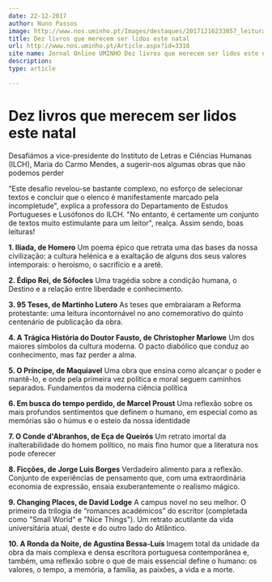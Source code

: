 ```yaml
---
date: 22-12-2017
author: Nuno Passos
image: http://www.nos.uminho.pt/Images/destaques/20171216233857_leituracompartilhada.jpg
title: Dez livros que merecem ser lidos este natal
url: http://www.nos.uminho.pt/Article.aspx?id=3310
site name: Jornal Online UMINHO Dez livros que merecem ser lidos este natal
description: 
type: article

---
```

# Dez livros que merecem ser lidos este natal


  

Desafiámos a vice-presidente do Instituto de Letras e Ciências Humanas (ILCH), Maria do Carmo Mendes, a sugerir-nos algumas obras que não podemos perder

"Este desafio revelou-se bastante complexo, no esforço de selecionar textos e concluir que o elenco é manifestamente marcado pela incompletude", explica a professora do Departamento de Estudos Portugueses e Lusófonos do ILCH. "No entanto, é certamente um conjunto de textos muito estimulante para um leitor", realça. Assim sendo, boas leituras!

**1. Ilíada, de Homero** 
Um poema épico que retrata uma das bases da nossa civilização: a cultura helénica e a exaltação de alguns dos seus valores intemporais: o heroísmo, o sacrifício e a aretê.

**2. Édipo Rei, de Sófocles** 
Uma tragédia sobre a condição humana, o Destino e a relação entre liberdade e conhecimento.

**3. 95 Teses, de Martinho Lutero** 
As teses que embraiaram a Reforma protestante: uma leitura incontornável no ano comemorativo do quinto centenário de publicação da obra.

**4. A Trágica História do Doutor Fausto, de Christopher Marlowe** 
Um dos maiores símbolos da cultura moderna. O pacto diabólico que conduz ao conhecimento, mas faz perder a alma.

**5. O Príncipe, de Maquiavel** 
Uma obra que ensina como alcançar o poder e mantê-lo, e onde pela primeira vez política e moral seguem caminhos separados. Fundamentos da moderna ciência política

**6. Em busca do tempo perdido, de Marcel Proust** 
Uma reflexão sobre os mais profundos sentimentos que definem o humano, em especial como as memórias são o húmus e o esteio da nossa identidade

**7. O Conde d'Abranhos, de Eça de Queirós** 
Um retrato imortal da inalterabilidade do homem político, no mais fino humor que a literatura nos pode oferecer

**8. Ficções, de Jorge Luis Borges** 
Verdadeiro alimento para a reflexão. Conjunto de experiências de pensamento que, com uma extraordinária economia de expressão, ensaia exuberantemente o realismo mágico.

**9. Changing Places, de David Lodge** 
A campus novel no seu melhor. O primeiro da trilogia de “romances académicos” do escritor (completada como "Small World" e "Nice Things"). Um retrato acutilante da vida universitária atual, deste e do outro lado do Atlântico.

**10. A Ronda da Noite, de Agustina Bessa-Luís** 
Imagem total da unidade da obra da mais complexa e densa escritora portuguesa contemporânea e, também, uma reflexão sobre o que de mais essencial define o humano: os valores, o tempo, a memória, a família, as paixões, a vida e a morte.


